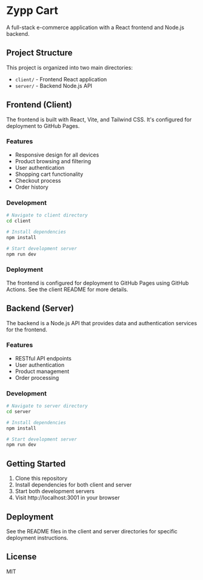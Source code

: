 # Zypp Cart

A full-stack e-commerce application with a React frontend and Node.js backend.

## Project Structure

This project is organized into two main directories:

- `client/` - Frontend React application
- `server/` - Backend Node.js API

## Frontend (Client)

The frontend is built with React, Vite, and Tailwind CSS. It's configured for deployment to GitHub Pages.

### Features

- Responsive design for all devices
- Product browsing and filtering
- User authentication
- Shopping cart functionality
- Checkout process
- Order history

### Development

```bash
# Navigate to client directory
cd client

# Install dependencies
npm install

# Start development server
npm run dev
```

### Deployment

The frontend is configured for deployment to GitHub Pages using GitHub Actions. See the client README for more details.

## Backend (Server)

The backend is a Node.js API that provides data and authentication services for the frontend.

### Features

- RESTful API endpoints
- User authentication
- Product management
- Order processing

### Development

```bash
# Navigate to server directory
cd server

# Install dependencies
npm install

# Start development server
npm run dev
```

## Getting Started

1. Clone this repository
2. Install dependencies for both client and server
3. Start both development servers
4. Visit http://localhost:3001 in your browser

## Deployment

See the README files in the client and server directories for specific deployment instructions.

## License

MIT

